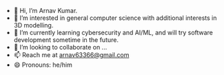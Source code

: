 - 👋 Hi, I’m Arnav Kumar.
- 👀 I’m interested in general computer science with additional interests in 3D modelling.
- 🌱 I’m currently learning cybersecurity and AI/ML, and will try software development sometime in the future.
- 💞️ I’m looking to collaborate on ...
- 📫 Reach me at arnav63366@gmail.com
- 😄 Pronouns: he/him

<!---
Stonky-Boi/Stonky-Boi is a ✨ special ✨ repository because its `README.md` (this file) appears on your GitHub profile.
You can click the Preview link to take a look at your changes.
--->
